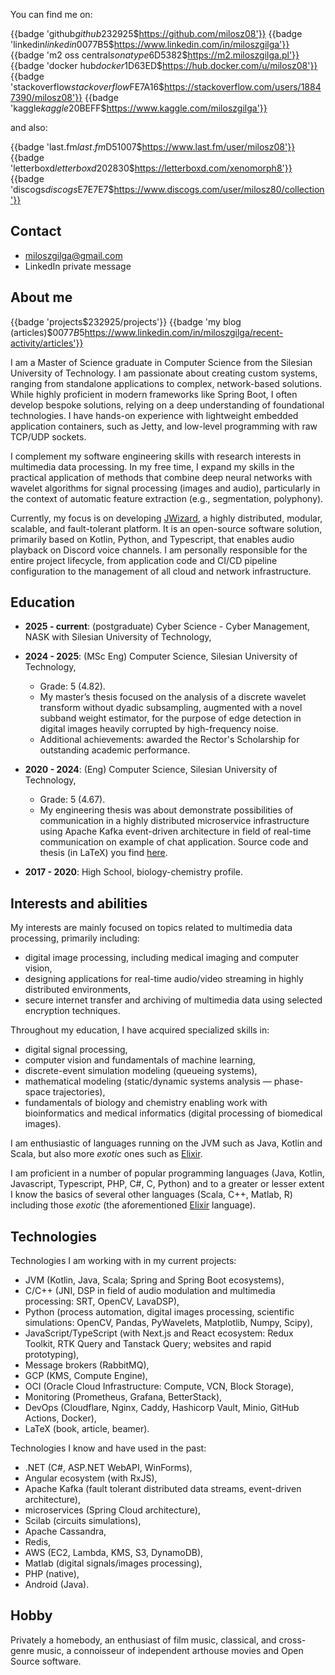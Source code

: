 You can find me on:

{{badge 'github$github$232925$https://github.com/milosz08'}}
{{badge 'linkedin$linkedin$0077B5$https://www.linkedin.com/in/miloszgilga'}}
{{badge 'm2 oss central$sonatype$6D5382$https://m2.miloszgilga.pl'}}
{{badge 'docker hub$docker$1D63ED$https://hub.docker.com/u/milosz08'}}
{{badge 'stackoverflow$stackoverflow$FE7A16$https://stackoverflow.com/users/18847390/milosz08'}}
{{badge 'kaggle$kaggle$20BEFF$https://www.kaggle.com/miloszgilga'}}

and also:

{{badge 'last.fm$last.fm$D51007$https://www.last.fm/user/milosz08'}}
{{badge 'letterboxd$letterboxd$202830$https://letterboxd.com/xenomorph8'}}
{{badge 'discogs$discogs$E7E7E7$https://www.discogs.com/user/milosz80/collection'}}

## Contact

* [miloszgilga@gmail.com](mailto:miloszgilga@gmail.com)
* LinkedIn private message

## About me

{{badge 'projects$$232925$/projects'}}
{{badge 'my blog (articles)$$0077B5$https://www.linkedin.com/in/miloszgilga/recent-activity/articles'}}

I am a Master of Science graduate in Computer Science from the Silesian University of Technology. I am passionate about
creating custom systems, ranging from standalone applications to complex, network-based solutions. While highly
proficient in modern frameworks like Spring Boot, I often develop bespoke solutions, relying on a deep understanding of
foundational technologies. I have hands-on experience with lightweight embedded application containers, such as Jetty,
and low-level programming with raw TCP/UDP sockets.

I complement my software engineering skills with research interests in multimedia data processing. In my free time, I
expand my skills in the practical application of methods that combine deep neural networks with wavelet algorithms for
signal processing (images and audio), particularly in the context of automatic feature extraction (e.g., segmentation,
polyphony).

Currently, my focus is on developing [JWizard](https://github.com/jwizard-bot), a highly distributed, modular, scalable,
and fault-tolerant platform. It is an open-source software solution, primarily based on Kotlin, Python, and Typescript,
that enables audio playback on Discord voice channels. I am personally responsible for the entire project lifecycle,
from application code and CI/CD pipeline configuration to the management of all cloud and network infrastructure.

## Education

* **2025 - current**: (postgraduate) Cyber Science - Cyber Management, NASK with Silesian University of Technology,

* **2024 - 2025**: (MSc Eng) Computer Science, Silesian University of Technology,
	* Grade: 5 (4.82).
	* My master’s thesis focused on the analysis of a discrete wavelet transform without dyadic subsampling, augmented
	  with a novel subband weight estimator, for the purpose of edge detection in digital images heavily corrupted by
	  high-frequency noise.
	* Additional achievements: awarded the Rector's Scholarship for outstanding academic performance.

* **2020 - 2024**: (Eng) Computer Science, Silesian University of Technology,
	* Grade: 5 (4.67).
	* My engineering thesis was about demonstrate possibilities of communication in a highly distributed microservice
	  infrastructure using Apache Kafka event-driven architecture in field of real-time communication on example of chat
	  application. Source code and thesis (in LaTeX) you find [here](https://github.com/visphere).

* **2017 - 2020**: High School, biology-chemistry profile.

## Interests and abilities

My interests are mainly focused on topics related to multimedia data processing, primarily including:

* digital image processing, including medical imaging and computer vision,
* designing applications for real-time audio/video streaming in highly distributed environments,
* secure internet transfer and archiving of multimedia data using selected encryption techniques.

Throughout my education, I have acquired specialized skills in:

* digital signal processing,
* computer vision and fundamentals of machine learning,
* discrete-event simulation modeling (queueing systems),
* mathematical modeling (static/dynamic systems analysis — phase-space trajectories),
* fundamentals of biology and chemistry enabling work with bioinformatics and medical informatics (digital processing of
  biomedical images).

I am enthusiastic of languages running on the JVM such as Java, Kotlin and Scala, but also more _exotic_ ones such as
[Elixir](https://elixir-lang.org).

I am proficient in a number of popular programming languages (Java, Kotlin, Javascript, Typescript, PHP, C#, C, Python)
and to a greater or lesser extent I know the basics of several other languages (Scala, C++, Matlab, R) including those
_exotic_ (the aforementioned [Elixir](https://elixir-lang.org) language).

## Technologies

Technologies I am working with in my current projects:

* JVM (Kotlin, Java, Scala; Spring and Spring Boot ecosystems),
* C/C++ (JNI, DSP in field of audio modulation and multimedia processing: SRT, OpenCV, LavaDSP),
* Python (process automation, digital images processing, scientific simulations: OpenCV, Pandas, PyWavelets, Matplotlib,
  Numpy, Scipy),
* JavaScript/TypeScript (with Next.js and React ecosystem: Redux Toolkit, RTK Query and Tanstack Query;
  websites and rapid prototyping),
* Message brokers (RabbitMQ),
* GCP (KMS, Compute Engine),
* OCI (Oracle Cloud Infrastructure: Compute, VCN, Block Storage),
* Monitoring (Prometheus, Grafana, BetterStack),
* DevOps (Cloudflare, Nginx, Caddy, Hashicorp Vault, Minio, GitHub Actions, Docker),
* LaTeX (book, article, beamer).

Technologies I know and have used in the past:

* .NET (C#, ASP.NET WebAPI, WinForms),
* Angular ecosystem (with RxJS),
* Apache Kafka (fault tolerant distributed data streams, event-driven architecture),
* microservices (Spring Cloud architecture),
* Scilab (circuits simulations),
* Apache Cassandra,
* Redis,
* AWS (EC2, Lambda, KMS, S3, DynamoDB),
* Matlab (digital signals/images processing),
* PHP (native),
* Android (Java).

## Hobby

Privately a homebody, an enthusiast of film music, classical, and cross-genre music, a connoisseur of independent
arthouse movies and Open Source software.
